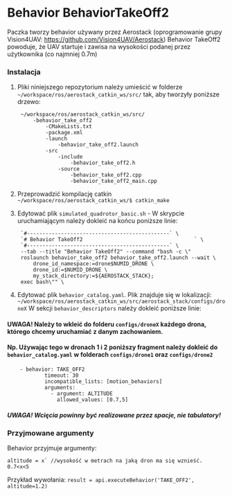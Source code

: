 # Behavior BehaviorTakeOff2
Paczka tworzy behavior używany przez Aerostack (oprogramowanie grupy Vision4UAV: https://github.com/Vision4UAV/Aerostack)
Behavior TakeOff2 powoduje, że UAV startuje i zawisa na wysokości podanej przez użytkownika (co najmniej 0.7m)
### Instalacja ###
1. Pliki niniejszego repozytorium należy umieścić w folderze 
    `~/workspace/ros/aerostack_catkin_ws/src/`
    tak, aby tworzyły poniższe drzewo:
    
        ~/workspace/ros/aerostack_catkin_ws/src/
            -behavior_take_off2
                -CMakeLists.txt
                -package.xml
                -launch
                    -behavior_take_off2.launch
    			-src
                    -include
                        -behavior_take_off2.h
                    -source
                        -behavior_take_off2.cpp
                        -behavior_take_off2_main.cpp

2. Przeprowadzić kompilację catkin `~/workspace/ros/aerostack_catkin_ws/$ catkin_make`
3. Edytować plik `simulated_quadrotor_basic.sh` - W skrypcie uruchamiającym należy dokleić na końcu poniższe linie:
    
	    `#----------------------------------------------` \
	    `# Behavior TakeOff2                                    ` \
	    `#----------------------------------------------` \
	    --tab --title "Behavior TakeOff2" --command "bash -c \"
	    roslaunch behavior_take_off2 behavior_take_off2.launch --wait \
    		drone_id_namespace:=drone$NUMID_DRONE \
    		drone_id:=$NUMID_DRONE \
    		my_stack_directory:=${AEROSTACK_STACK};
    	exec bash\"" \
    
4. Edytować plik `behavior_catalog.yaml`. Plik znajduje się w lokalizacji: `~/workspace/ros/aerostack_catkin_ws/src/aerostack_stack/configs/droneX` 
    W sekcji `behavior_descriptors` należy dokleić poniższe linie:
#### UWAGA! Należy to wkleić do folderu `configs/droneX` każdego drona, którego chcemy uruchamiać z danym zachowaniem.
#### Np. Używając tego w dronach 1 i 2 poniższy fragment należy dokleić do `behavior_catalog.yaml` w folderach `configs/drone1` oraz `configs/drone2`	    
		- behavior: TAKE_OFF2
				timeout: 30
				incompatible_lists: [motion_behaviors]
				arguments:
				  - argument: ALTITUDE
					allowed_values: [0.7,5]
##### UWAGA! Wcięcia powinny być realizowane przez spacje, nie tabulatory!

### Przyjmowane argumenty ###
Behavior przyjmuje argumenty:
    
    altitude = x` //wysokość w metrach na jaką dron ma się wznieść. 0.7<x<5
    
Przykład wywołania:
`result = api.executeBehavior('TAKE_OFF2', altitude=1.2)`

